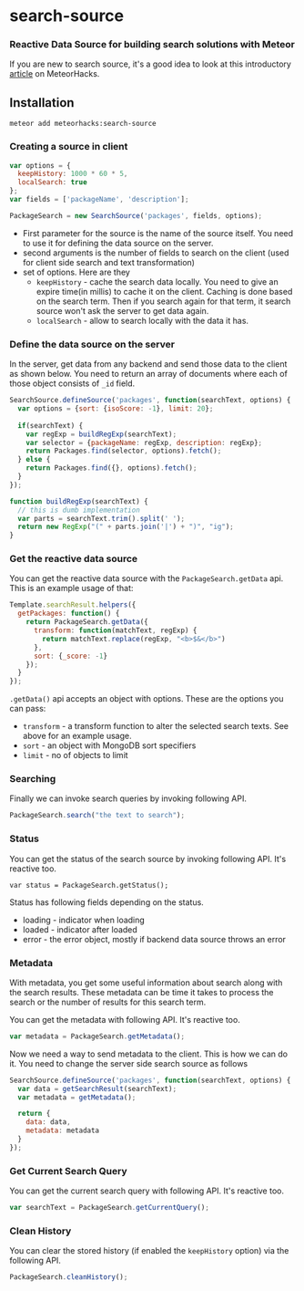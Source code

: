search-source
=============

### Reactive Data Source for building search solutions with Meteor

If you are new to search source, it's a good idea to look at this introductory [article](https://meteorhacks.com/implementing-an-instant-search-solution-with-meteor.html) on MeteorHacks. 

## Installation

~~~
meteor add meteorhacks:search-source
~~~

### Creating a source in client

~~~js
var options = {
  keepHistory: 1000 * 60 * 5,
  localSearch: true
};
var fields = ['packageName', 'description'];

PackageSearch = new SearchSource('packages', fields, options);
~~~

* First parameter for the source is the name of the source itself. You need to use it for defining the data source on the server.
* second arguments is the number of fields to search on the client (used for client side search and text transformation)
* set of options. Here are they
    * `keepHistory` - cache the search data locally. You need to give an expire time(in millis) to cache it on the client. Caching is done based on the search term. Then if you search again for that term, it search source won't ask the server to get data again.
    * `localSearch` - allow to search locally with the data it has.

### Define the data source on the server

In the server, get data from any backend and send those data to the client as shown below. You need to return an array of documents where each of those object consists of `_id` field.

~~~js
SearchSource.defineSource('packages', function(searchText, options) {
  var options = {sort: {isoScore: -1}, limit: 20};
  
  if(searchText) {
    var regExp = buildRegExp(searchText);
    var selector = {packageName: regExp, description: regExp};
    return Packages.find(selector, options).fetch();
  } else {
    return Packages.find({}, options).fetch();
  }
});

function buildRegExp(searchText) {
  // this is dumb implementation
  var parts = searchText.trim().split(' ');
  return new RegExp("(" + parts.join('|') + ")", "ig");
}
~~~

### Get the reactive data source

You can get the reactive data source with the `PackageSearch.getData` api. This is an example usage of that:

~~~js
Template.searchResult.helpers({
  getPackages: function() {
    return PackageSearch.getData({
      transform: function(matchText, regExp) {
        return matchText.replace(regExp, "<b>$&</b>")
      },
      sort: {_score: -1}
    });
  }
});
~~~

`.getData()` api accepts an object with options. These are the options you can pass:

* `transform` - a transform function to alter the selected search texts. See above for an example usage.
* `sort` - an object with MongoDB sort specifiers
* `limit` - no of objects to limit

### Searching

Finally we can invoke search queries by invoking following API.

~~~js
PackageSearch.search("the text to search");
~~~

### Status

You can get the status of the search source by invoking following API. It's reactive too.

~~~
var status = PackageSearch.getStatus();
~~~

Status has following fields depending on the status.

* loading - indicator when loading
* loaded - indicator after loaded
* error - the error object, mostly if backend data source throws an error

### Metadata

With metadata, you get some useful information about search along with the search results. These metadata can be time it takes to process the search or the number of results for this search term.

You can get the metadata with following API. It's reactive too.

~~~js
var metadata = PackageSearch.getMetadata();
~~~

Now we need a way to send metadata to the client. This is how we can do it. You need to change the server side search source as follows

~~~js
SearchSource.defineSource('packages', function(searchText, options) {
  var data = getSearchResult(searchText);
  var metadata = getMetadata();

  return {
    data: data,
    metadata: metadata
  }
});
~~~

### Get Current Search Query

You can get the current search query with following API. It's reactive too.

~~~js
var searchText = PackageSearch.getCurrentQuery();
~~~

### Clean History

You can clear the stored history (if enabled the `keepHistory` option) via the following API.

~~~js
PackageSearch.cleanHistory();
~~~